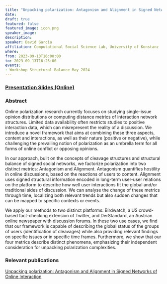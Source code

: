 ```yaml
---
title: "Unpacking polarization: Antagonism and Alignment in Signed Networks of Online Interaction"
date:
draft: true
featured: false
featured_image: icon.png
speaker_image:
description:
speaker: David Garcia
affiliation: Computational Social Science Lab, University of Konstanz
where:
from: 2023-09-13T16:00:00
to: 2023-09-13T16:25:00
events:
- Workshop Structural Balance May 2024 
---
```


### [Presentation Slides (Online)](https://dgarcia-eu.github.io/UnpackingPolarization/)


### Abstract

Online polarization research currently focuses on studying single-issue opinion distributions or computing distance metrics of interaction network structures. Limited data availability often restricts studies to positive interaction data, which can misrepresent the reality of a discussion. We introduce a novel framework that aims at combining these three aspects, content and interactions, as well as their nature (positive or negative), while challenging the prevailing notion of polarization as an umbrella term for all forms of online conflict or opposing opinions. 

In our approach, built on the concepts of cleavage structures and structural balance of signed social networks, we factorize polarization into two distinct metrics: Antagonism and Alignment. Antagonism quantifies hostility in online discussions, based on the reactions of users to content. Alignment uses signed structural information encoded in long-term user-user relations on the platform to describe how well user interactions fit the global and/or traditional sides of discussion. We can analyse the change of these metrics through time, localizing both relevant trends but also sudden changes that can be mapped to specific contexts or events. 

We apply our methods to two distinct platforms: Birdwatch, a US crowd-based fact-checking extension of Twitter, and DerStandard, an Austrian online newspaper with discussion forums. In these two use cases, we find that our framework is capable of describing the global status of the groups of users (identification of cleavages) while also providing relevant findings on specific issues or in specific time frames. Furthermore, we show that our four metrics describe distinct phenomena, emphasizing their independent consideration for unpacking polarization complexities.

### Relevant publications 

[Unpacking polarization: Antagonism and
Alignment in Signed Networks of Online
Interaction](https://arxiv.org/abs/2307.06571)
